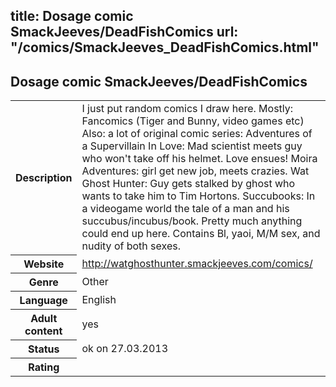 title: Dosage comic SmackJeeves/DeadFishComics
url: "/comics/SmackJeeves_DeadFishComics.html"
---
Dosage comic SmackJeeves/DeadFishComics
-----------------------------------------

<table class="comicinfo">
<tr>
<th>Description</th><td>I just put random comics I draw here. Mostly: Fancomics (Tiger and Bunny, video games etc) Also: a lot of original comic series: Adventures of a Supervillain In Love: Mad scientist meets guy who won't take off his helmet. Love ensues! Moira Adventures: girl get new job, meets crazies. Wat Ghost Hunter: Guy gets stalked by ghost who wants to take him to Tim Hortons. Succubooks: In a videogame world the tale of a man and his succubus/incubus/book. Pretty much anything could end up here. Contains Bl, yaoi, M/M sex, and nudity of both sexes.</td>
</tr>
<tr>
<th>Website</th><td><a href="http://watghosthunter.smackjeeves.com/comics/">http://watghosthunter.smackjeeves.com/comics/</a></td>
</tr>
<tr>
<th>Genre</th><td>Other</td>
</tr>
<tr>
<th>Language</th><td>English</td>
</tr>
<tr>
<th>Adult content</th><td>yes</td>
</tr>
<tr>
<th>Status</th><td>ok on 27.03.2013</td>
</tr>
<tr>
<th>Rating</th><td><div class="g-plusone" data-size="standard" data-annotation="bubble"
 data-href="http://watghosthunter.smackjeeves.com/comics/"></div></td>
</tr>
</table>
<script type="text/javascript">
  (function() {
    var po = document.createElement('script'); po.type = 'text/javascript'; po.async = true;
    po.src = 'https://apis.google.com/js/plusone.js';
    var s = document.getElementsByTagName('script')[0]; s.parentNode.insertBefore(po, s);
  })();
</script>
